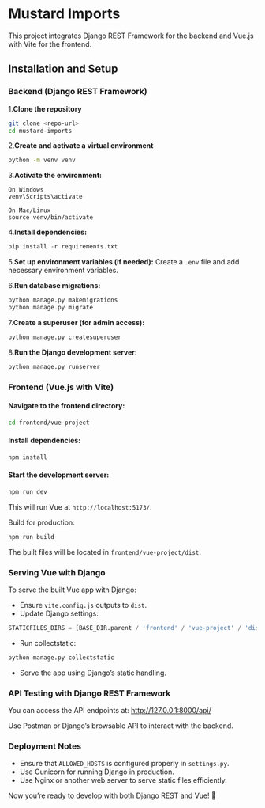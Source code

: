 # **Mustard Imports**

This project integrates Django REST Framework for the backend and Vue.js with Vite for the frontend.

## **Installation and Setup**

### **Backend (Django REST Framework)**

1.**Clone the repository**

```bash
git clone <repo-url>
cd mustard-imports
```

2.**Create and activate a virtual environment**

```bash
python -m venv venv
```

3.**Activate the environment:**

```text
On Windows
venv\Scripts\activate

On Mac/Linux
source venv/bin/activate
```

4.**Install dependencies:**

```python
pip install -r requirements.txt
```

5.**Set up environment variables (if needed):**
Create a `.env` file and add necessary environment variables.

6.**Run database migrations:**

```python
python manage.py makemigrations
python manage.py migrate
```

7.**Create a superuser (for admin access):**

```python
python manage.py createsuperuser
```

8.**Run the Django development server:**

```python
python manage.py runserver
```

### **Frontend (Vue.js with Vite)**

#### Navigate to the frontend directory:

```bash
cd frontend/vue-project
```

#### Install dependencies:

```bash
npm install
```

#### Start the development server:

```bash
npm run dev
```

This will run Vue at `http://localhost:5173/`.

Build for production:

```bash
npm run build
```

The built files will be located in `frontend/vue-project/dist`.

### **Serving Vue with Django**

To serve the built Vue app with Django:

- Ensure `vite.config.js` outputs to `dist`.
- Update Django settings:

```python
STATICFILES_DIRS = [BASE_DIR.parent / 'frontend' / 'vue-project' / 'dist']
```

- Run collectstatic:

```python
python manage.py collectstatic
```

- Serve the app using Django’s static handling.

### **API Testing with Django REST Framework**

You can access the API endpoints at:
<http://127.0.0.1:8000/api/>

Use Postman or Django’s browsable API to interact with the backend.

### **Deployment Notes**

- Ensure that `ALLOWED_HOSTS` is configured properly in `settings.py`.
- Use Gunicorn for running Django in production.
- Use Nginx or another web server to serve static files efficiently.

Now you’re ready to develop with both Django REST and Vue! 🚀
